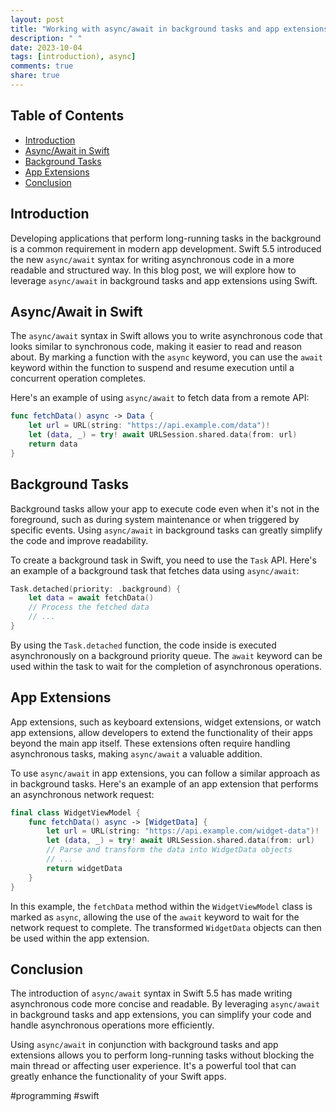 ```yaml
---
layout: post
title: "Working with async/await in background tasks and app extensions in Swift"
description: " "
date: 2023-10-04
tags: [introduction), async]
comments: true
share: true
---
```


## Table of Contents

- [Introduction](#introduction)
- [Async/Await in Swift](#async-await-in-swift)
- [Background Tasks](#background-tasks)
- [App Extensions](#app-extensions)
- [Conclusion](#conclusion)

## Introduction

Developing applications that perform long-running tasks in the background is a common requirement in modern app development. Swift 5.5 introduced the new `async/await` syntax for writing asynchronous code in a more readable and structured way. In this blog post, we will explore how to leverage `async/await` in background tasks and app extensions using Swift.

## Async/Await in Swift

The `async/await` syntax in Swift allows you to write asynchronous code that looks similar to synchronous code, making it easier to read and reason about. By marking a function with the `async` keyword, you can use the `await` keyword within the function to suspend and resume execution until a concurrent operation completes.

Here's an example of using `async/await` to fetch data from a remote API:

```swift
func fetchData() async -> Data {
    let url = URL(string: "https://api.example.com/data")!
    let (data, _) = try! await URLSession.shared.data(from: url)
    return data
}
```

## Background Tasks

Background tasks allow your app to execute code even when it's not in the foreground, such as during system maintenance or when triggered by specific events. Using `async/await` in background tasks can greatly simplify the code and improve readability.

To create a background task in Swift, you need to use the `Task` API. Here's an example of a background task that fetches data using `async/await`:

```swift
Task.detached(priority: .background) {
    let data = await fetchData()
    // Process the fetched data
    // ...
}
```

By using the `Task.detached` function, the code inside is executed asynchronously on a background priority queue. The `await` keyword can be used within the task to wait for the completion of asynchronous operations.

## App Extensions

App extensions, such as keyboard extensions, widget extensions, or watch app extensions, allow developers to extend the functionality of their apps beyond the main app itself. These extensions often require handling asynchronous tasks, making `async/await` a valuable addition.

To use `async/await` in app extensions, you can follow a similar approach as in background tasks. Here's an example of an app extension that performs an asynchronous network request:

```swift
final class WidgetViewModel {
    func fetchData() async -> [WidgetData] {
        let url = URL(string: "https://api.example.com/widget-data")!
        let (data, _) = try! await URLSession.shared.data(from: url)
        // Parse and transform the data into WidgetData objects
        // ...
        return widgetData
    }
}
```

In this example, the `fetchData` method within the `WidgetViewModel` class is marked as `async`, allowing the use of the `await` keyword to wait for the network request to complete. The transformed `WidgetData` objects can then be used within the app extension.

## Conclusion

The introduction of `async/await` syntax in Swift 5.5 has made writing asynchronous code more concise and readable. By leveraging `async/await` in background tasks and app extensions, you can simplify your code and handle asynchronous operations more efficiently.

Using `async/await` in conjunction with background tasks and app extensions allows you to perform long-running tasks without blocking the main thread or affecting user experience. It's a powerful tool that can greatly enhance the functionality of your Swift apps. 

#programming #swift